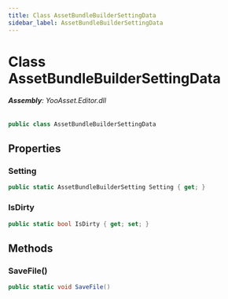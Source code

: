 ```yaml
---
title: Class AssetBundleBuilderSettingData
sidebar_label: AssetBundleBuilderSettingData
---
```

# Class AssetBundleBuilderSettingData


###### **Assembly**: YooAsset.Editor.dll

```csharp title="Declaration"
public class AssetBundleBuilderSettingData
```
## Properties
### Setting


```csharp title="Declaration"
public static AssetBundleBuilderSetting Setting { get; }
```
### IsDirty


```csharp title="Declaration"
public static bool IsDirty { get; set; }
```
## Methods
### SaveFile()


```csharp title="Declaration"
public static void SaveFile()
```
